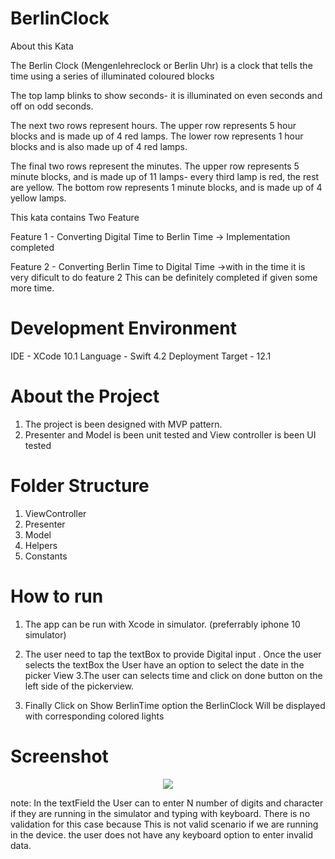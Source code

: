 # BerlinClock

About this Kata

The Berlin Clock (Mengenlehreclock or Berlin Uhr) is a clock that tells the time using a series of illuminated coloured blocks

The top lamp blinks to show seconds- it is illuminated on even seconds and off on odd seconds.

The next two rows represent hours. The upper row represents 5 hour blocks and is made up of 4 red lamps. The lower row represents 1 hour blocks and is also made up of 4 red lamps.

The final two rows represent the minutes. The upper row represents 5 minute blocks, and is made up of 11 lamps- every third lamp is red, the rest are yellow. The bottom row represents 1 minute blocks, and is made up of 4 yellow lamps.

This kata contains Two Feature

Feature 1 - Converting Digital Time to Berlin Time
              -> Implementation completed
              
Feature 2 - Converting Berlin Time to Digital Time
              ->with in the time it is very dificult to do feature 2 This can be definitely completed if given some more time.

# Development Environment

IDE - XCode 10.1
Language - Swift 4.2
Deployment Target - 12.1

# About the Project

1. The project is been designed with MVP pattern.
2. Presenter and Model is been unit tested and View controller is been UI tested

# Folder Structure
1. ViewController
2. Presenter
3. Model
4. Helpers
5. Constants

# How to run 

1. The app can be run with Xcode in simulator. (preferrably iphone 10 simulator)
2. The user need to tap the textBox to provide Digital input . Once the user selects the textBox the User have an option to 
select the date in the picker View
3.The user can selects time and click on done button on the left side of the pickerview.

4. Finally Click on Show BerlinTime option the BerlinClock Will be displayed with corresponding colored lights

# Screenshot

<p align="center">
<img src="https://github.com/2019SOWDEV005/BerlinClock/tree/master/Screenshot/BerlinClock.png"/>
</p>

note:
 In the textField the User can to enter  N number of digits and character if they are running in the simulator and typing with keyboard. 
There is no validation for this case because This is not valid scenario if we are running in the device. the user does not have any keyboard option to enter invalid data.
